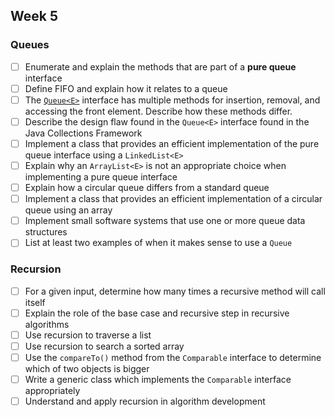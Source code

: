 ## Week 5

### Queues

* [ ] Enumerate and explain the methods that are part of a **pure queue** interface
* [ ] Define FIFO and explain how it relates to a queue
* [ ] The [`Queue<E>`](http://javadoc.taylorial.com/java.base/util/Queue.html) interface has multiple methods for insertion, removal, and accessing the front element.  Describe how these methods differ.
* [ ] Describe the design flaw found in the `Queue<E>` interface found in the Java Collections Framework
* [ ] Implement a class that provides an efficient implementation of the pure queue interface using a `LinkedList<E>`
* [ ] Explain why an `ArrayList<E>` is not an appropriate choice when implementing a pure queue interface
* [ ] Explain how a circular queue differs from a standard queue
* [ ] Implement a class that provides an efficient implementation of a circular queue using an array
* [ ] Implement small software systems that use one or more queue data structures
* [ ] List at least two examples of when it makes sense to use a `Queue`

### Recursion

* [ ] For a given input, determine how many times a recursive method will call itself
* [ ] Explain the role of the base case and recursive step in recursive algorithms
* [ ] Use recursion to traverse a list
* [ ] Use recursion to search a sorted array
* [ ] Use the `compareTo()` method from the `Comparable` interface to determine which of two objects is bigger
* [ ] Write a generic class which implements the `Comparable` interface appropriately
* [ ] Understand and apply recursion in algorithm development
